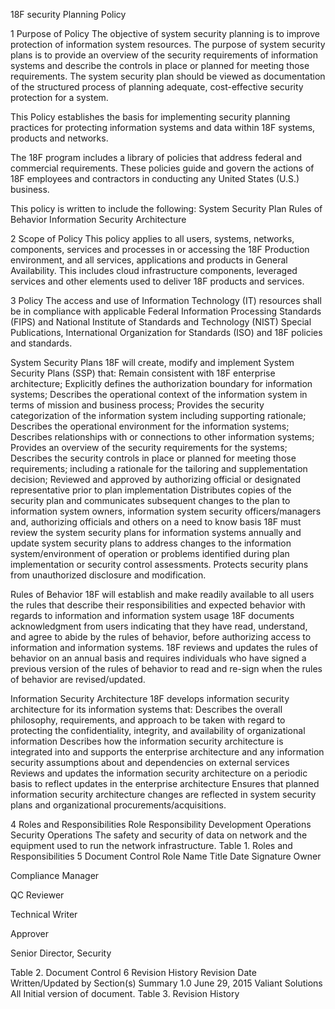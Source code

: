 18F security Planning Policy

1 Purpose of Policy
The objective of system security planning is to improve protection of information system resources. The purpose of system security plans is to provide an overview of the security requirements of information systems and describe the controls in place or planned for meeting those requirements. The system security plan should be viewed as documentation of the structured process of planning adequate, cost-effective security protection for a system.

This Policy establishes the basis for implementing security planning practices for protecting information systems and data within 18F systems, products and networks.

The 18F program includes a library of policies that address federal and commercial requirements. These policies guide and govern the actions of 18F employees and contractors in conducting any United States (U.S.) business.

This policy is written to include the following:
System Security Plan
Rules of Behavior
Information Security Architecture

2 Scope of Policy
This policy applies to all users, systems, networks, components, services and processes in or accessing the 18F Production environment, and all services, applications and products in General Availability.  This includes cloud infrastructure components, leveraged services and other elements used to deliver 18F products and services.

3 Policy
The access and use of Information Technology (IT) resources shall be in compliance with applicable Federal Information Processing Standards (FIPS) and National Institute of Standards and Technology (NIST) Special Publications, International Organization for Standards (ISO) and 18F policies and standards.

System Security Plans
18F will create, modify and implement System Security Plans (SSP) that:
Remain consistent with 18F enterprise architecture;
Explicitly defines the authorization boundary for information systems;
Describes the operational context of the information system in terms of mission and business process;
Provides the security categorization of the information system including supporting rationale;
Describes the operational environment for the information systems;
Describes relationships with or connections to other information systems;
Provides an overview of the security requirements for the systems;
Describes the security controls in place or planned for meeting those requirements; including a rationale for the tailoring and supplementation decision;
Reviewed and approved by authorizing official or designated representative prior to plan implementation
Distributes copies of the security plan and communicates subsequent changes to the plan to information system owners, information system security officers/managers and, authorizing officials and others on a need to know basis
18F must review the system security plans for information systems annually and update system security plans to address changes to the information system/environment of operation or problems identified during plan implementation or security control assessments.
Protects security plans from unauthorized disclosure and modification.

Rules of Behavior
18F will establish and make readily available to all users the rules that describe their responsibilities and expected behavior with regards to information and information system usage
18F documents acknowledgment from users indicating that they have read, understand, and agree to abide by the rules of behavior, before authorizing access to information and information systems.
18F reviews and updates the rules of behavior on an annual basis and requires individuals who have signed a previous version of the rules of behavior to read and re-sign when the rules of behavior are revised/updated.

Information Security Architecture
18F develops information security architecture for its information systems that:
Describes the overall philosophy, requirements, and approach to be taken with regard to protecting the confidentiality, integrity, and availability of organizational information
Describes how the information security architecture is integrated into and supports the enterprise architecture and any information security assumptions about and dependencies on external services
Reviews and updates the information security architecture on a periodic basis to reflect updates in the enterprise architecture
Ensures that planned information security architecture changes are reflected in system security plans and organizational procurements/acquisitions.

4 Roles and Responsibilities
Role
Responsibility
Development Operations
Security Operations
The safety and security of data on network and the equipment used to run the network infrastructure.
Table 1. Roles and Responsibilities
5 Document Control
Role
Name
Title
Date
Signature
Owner

Compliance Manager


QC Reviewer

Technical Writer


Approver

Senior Director, Security


Table 2. Document Control
6 Revision History
Revision
Date
Written/Updated by
Section(s)
Summary
1.0
June 29, 2015
Valiant Solutions
All
Initial version of document.
Table 3. Revision History

